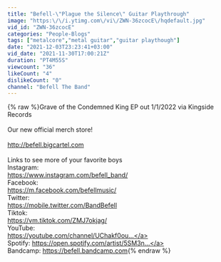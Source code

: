 ```yaml
---
title: "Befell-\"Plague the Silence\" Guitar Playthrough"
image: "https:\/\/i.ytimg.com\/vi\/ZWN-36zcocE\/hqdefault.jpg"
vid_id: "ZWN-36zcocE"
categories: "People-Blogs"
tags: ["metalcore","metal guitar","guitar playthough"]
date: "2021-12-03T23:23:41+03:00"
vid_date: "2021-11-30T17:00:21Z"
duration: "PT4M55S"
viewcount: "36"
likeCount: "4"
dislikeCount: "0"
channel: "Befell The Band"
---
```

{% raw %}Grave of the Condemned King EP out 1/1/2022 via Kingside Records<br /><br />Our new official merch store!<br /><br /><a rel="nofollow" target="blank" href="http://befell.bigcartel.com">http://befell.bigcartel.com</a><br /><br />Links to see more of your favorite boys<br />Instagram:<br /><a rel="nofollow" target="blank" href="https://www.instagram.com/befell_band/">https://www.instagram.com/befell_band/</a><br />Facebook:<br /><a rel="nofollow" target="blank" href="https://m.facebook.com/befellmusic/">https://m.facebook.com/befellmusic/</a><br />Twitter:<br /><a rel="nofollow" target="blank" href="https://mobile.twitter.com/BandBefell">https://mobile.twitter.com/BandBefell</a><br />Tiktok:<br /><a rel="nofollow" target="blank" href="https://vm.tiktok.com/ZMJ7okjag/">https://vm.tiktok.com/ZMJ7okjag/</a><br />YouTube:<br /><a rel="nofollow" target="blank" href="https://youtube.com/channel/UChakf0ou...">https://youtube.com/channel/UChakf0ou...</a><br />Spotify: <a rel="nofollow" target="blank" href="https://open.spotify.com/artist/5SM3n...">https://open.spotify.com/artist/5SM3n...</a><br />Bandcamp: <a rel="nofollow" target="blank" href="https://befell.bandcamp.com">https://befell.bandcamp.com</a>{% endraw %}
